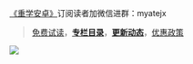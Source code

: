 [《重学安卓》](https://xiaozhuanlan.com/kunminx)订阅读者加微信进群：myatejx

> [免费试读](https://www.yuque.com/kunminx/fpmbc5/xn479q)，**[专栏目录](https://www.yuque.com/kunminx/fpmbc5/ghlwb5)**，**[更新动态](https://www.yuque.com/kunminx/fpmbc5/in59vu)**，[优惠政策](https://www.yuque.com/kunminx/fpmbc5/of601a)


[![](https://images.xiaozhuanlan.com/photo/2022/9d56dff95cc21adc1ef5a683ee36c057.png)](https://www.yuque.com/kunminx/fpmbc5/xn479q)


